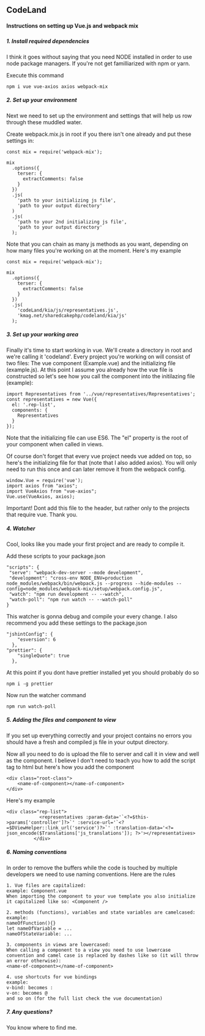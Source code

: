 ## CodeLand

#### Instructions on setting up Vue.js and webpack mix
#####
##### 1. Install required dependencies
I think it goes without saying that you need NODE installed in order to use node package managers. If you're not get familliarized with npm or yarn.

Execute this command
```
npm i vue vue-axios axios webpack-mix
```

##### 2. Set up your environment
Next we need to set up the environment and settings that will help us row through these muddled water.

Create webpack.mix.js in root if you there isn't one already and put these settings in:

```
const mix = require('webpack-mix');

mix
  .options({
    terser: {
      extractComments: false
    }
  })
  .js(
    'path to your initializing js file',
    'path to your output directory'
  )
  .js(
    'path to your 2nd initializing js file',
    'path to your output directory'
  );
```
Note that you can chain as many js methods as you want, depending on how many files you're working on at the moment.
Here's my example
```
const mix = require('webpack-mix');

mix
  .options({
    terser: {
      extractComments: false
    }
  })
  .js(
    'codeLand/kia/js/representatives.js',
    'kmag.net/sharedcakephp/codeland/kia/js'
  );

```


##### 3. Set up your working area
Finally it's time to start working in vue. We'll create a directory in root and we're calling it 'codeland'. Every project you're working on will consist of two files: The vue component (Example.vue) and the initializing file (example.js). At this point I assume you already how the vue file is constructed so let's see how you call the component into the initilazing file (example):
```
import Representatives from '../vue/representatives/Representatives';
const representatives = new Vue({
  el: '.rep-list',
  components: {
    Representatives
  }
});
```
Note that the initializing file can use ES6. The "el" property is the root of your component when called in views.


Of course don't forget that every vue project needs vue added on top, so here's the initializing file for that (note that I also added axios). You will only need to run this once and can later remove it from the webpack config.
```
window.Vue = require('vue');
import axios from "axios";
import VueAxios from "vue-axios";
Vue.use(VueAxios, axios);
```

Important! Dont add this file to the header, but rather only to the projects that require vue. Thank you.

##### 4. Watcher
Cool, looks like you made your first project and are ready to compile it.

Add these scripts to your package.json
```
"scripts": {
 "serve": "webpack-dev-server --mode development",
 "development": "cross-env NODE_ENV=production node_modules/webpack/bin/webpack.js --progress --hide-modules --config=node_modules/webpack-mix/setup/webpack.config.js",
 "watch": "npm run development -- --watch",
 "watch-poll": "npm run watch -- --watch-poll"
}
```

This watcher is gonna debug and compile your every change. I also recommend you add these settings to the package.json
```
"jshintConfig": {
    "esversion": 6
  },
"prettier": {
    "singleQuote": true
  },
```

At this point if you dont have prettier installed yet you should probably do so
```
npm i -g prettier
```

Now run the watcher command
```
npm run watch-poll
```

##### 5. Adding the files and component to view
If you set up everything correctly and your project contains no errors you should have a fresh and compiled js file in your output directory.

Now all you need to do is upload the file to server and call it in view and well as the component. I believe I don't need to teach you how to add the script tag to html but here's how you add the component
```
<div class="root-class">
    <name-of-component></name-of-component>
</div>
```

Here's my example
```
<div class="rep-list">
            <representatives :param-data='`<?=$this->params['controller']?>`' :service-url='`<?=$DViewHelper::link_url('service')?>`' :translation-data='<?= json_encode($Translations['js_translations']); ?>'></representatives>
          </div>
```

##### 6. Naming conventions
In order to remove the buffers while the code is touched by multiple developers we need to use naming conventions. Here are the rules
```
1. Vue files are capitalized:
example: Component.vue
When importing the component to your vue template you also initialize it capitalized like so: <Component />

2. methods (functions), variables and state variables are camelcased:
example: 
nameOfFunction(){}
let nameOfVariable = ...
nameOfStateVariable: ...

3. components in views are lowercased:
When calling a component to a view you need to use lowercase convention and camel case is replaced by dashes like so (it will throw an error otherwise):
<name-of-component></name-of-component>

4. use shortcuts for vue bindings
example:
v-bind: becomes :
v-on: becomes @
and so on (for the full list check the vue documentation)
```


##### 7. Any questions?
You know where to find me.
